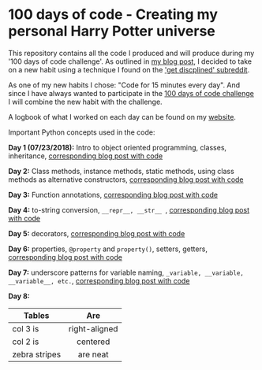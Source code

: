 # 100 days of code - Creating my personal Harry Potter universe

This repository contains all the code I produced and will produce during my '100 days of code challenge'. As outlined in [my blog post](http://www.alpopkes.com/posts/2018/07/blog-post-1), I decided to take on a new habit using a technique I found on the ['get discplined' subreddit](https://www.reddit.com/r/getdisciplined/comments/1x99m6/im_a_piece_of_shit_no_more_games_no_more_lies_no/cf9dz72/).

As one of my new habits I chose: "Code for 15 minutes every day". And since I have always wanted to participate in the [100 days of code challenge](https://pybit.es/special-100days.html) I will combine the new habit with the challenge.

A logbook of what I worked on each day can be found on my [website](http://www.alpopkes.com/posts/2018/07/).
   
Important Python concepts used in the code:   
   
**Day 1 (07/23/2018):** Intro to object oriented programming, classes, inheritance, [corresponding blog post with code](http://www.alpopkes.com/posts/2018/07/coding-challenge-day-1/)   

**Day 2:** Class methods, instance methods, static methods, using class methods as alternative constructors, [corresponding blog post with code](http://www.alpopkes.com/posts/2018/07/coding-challenge-day-2/)   

**Day 3:** Function annotations, [corresponding blog post with code](http://www.alpopkes.com/posts/2018/07/coding-challenge-day-3/)    

**Day 4:** to-string conversion, ```__repr__, __str__ ```, [corresponding blog post with code](http://www.alpopkes.com/posts/2018/07/coding-challenge-day-4/)   

**Day 5:** decorators, [corresponding blog post with code](http://www.alpopkes.com/posts/2018/07/coding-challenge-day-5/)       

**Day 6:** properties, ```@property``` and ```property()```, setters, getters, [corresponding blog post with code](http://www.alpopkes.com/posts/2018/07/coding-challenge-day-6/)   

**Day 7:** underscore patterns for variable naming, ```_variable, __variable, __variable__, etc.```, [corresponding blog post with code](http://www.alpopkes.com/posts/2018/07/coding-challenge-day-7/)   

**Day 8:**


| Tables        | Are           | 
| ------------- |:-------------:| 
| col 3 is      | right-aligned | 
| col 2 is      | centered      |
| zebra stripes | are neat      |



